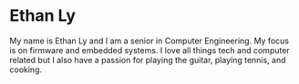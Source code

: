# Ethan Ly
My name is Ethan Ly and I am a senior in Computer Engineering. My focus is on firmware and embedded systems. I love all things tech and computer related but I also have a passion for playing the guitar, playing tennis, and cooking. 
